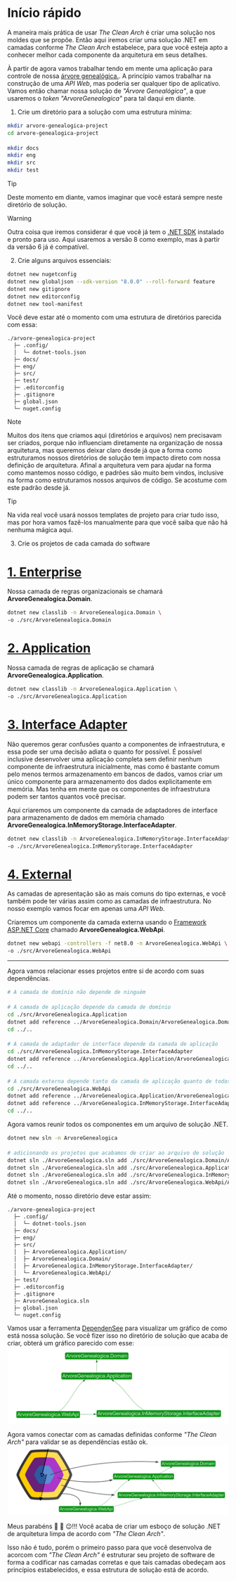 # Início rápido

A maneira mais prática de usar _The Clean Arch_ é criar uma solução nos moldes que se propôe. Então aqui iremos criar uma solução .NET em camadas conforme _The Clean Arch_ estabelece, para que você esteja apto a conhecer melhor cada componente da arquitetura em seus detalhes.

À partir de agora vamos trabalhar tendo em mente uma aplicação para controle de nossa [árvore genealógica.][ARVORE_GENEALOGICA]. A princípio vamos trabalhar na construção de uma _API Web_, mas poderia ser qualquer tipo de aplicativo. Vamos então chamar nossa solução de _"Árvore Genealógica"_, a que usaremos o _token_ _"ArvoreGenealogica"_ para tal daqui em diante.

1. Crie um diretório para a solução com uma estrutura mínima:
```sh
mkdir arvore-genealogica-project
cd arvore-genealogica-project

mkdir docs
mkdir eng
mkdir src
mkdir test
```

> [!TIP]
> Deste momento em diante, vamos imaginar que você estará sempre neste diretório de solução.

> [!WARNING]
> Outra coisa que iremos considerar é que você já tem o [.NET SDK][DOTNET] instalado e pronto para uso. Aqui usaremos a versão 8 como exemplo, mas à partir da versão 6 já é compatível.

2. Crie alguns arquivos essenciais:
```sh
dotnet new nugetconfig
dotnet new globaljson --sdk-version "8.0.0" --roll-forward feature
dotnet new gitignore
dotnet new editorconfig
dotnet new tool-manifest
```

Você deve estar até o momento com uma estrutura de diretórios parecida com essa:
```console
./arvore-genealogica-project
  ├─ .config/
  │  └─ dotnet-tools.json
  ├─ docs/
  ├─ eng/
  ├─ src/
  ├─ test/
  ├─ .editorconfig
  ├─ .gitignore
  ├─ global.json
  └─ nuget.config
```

> [!NOTE]
> Muitos dos itens que criamos aqui (diretórios e arquivos) nem precisavam ser criados, porque não influenciam diretamente na organização de nossa arquitetura, mas queremos deixar claro desde já que a forma como estruturamos nossos diretórios de solução tem impacto direto com nossa definição de arquitetura. Afinal a arquitetura vem para ajudar na forma como mantemos nosso código, e padrões são muito bem vindos, inclusive na forma como estruturamos nossos arquivos de código. Se acostume com este padrão desde já.

> [!TIP]
> Na vida real você usará nossos templates de projeto para criar tudo isso, mas por hora vamos fazê-los manualmente para que você saiba que não há nenhuma mágica aqui.

3. Crie os projetos de cada camada do software

# [1. Enterprise](#tab/enterprise)
Nossa camada de regras organizacionais se chamará **ArvoreGenealogica.Domain**.
```sh
dotnet new classlib -n ArvoreGenealogica.Domain \
-o ./src/ArvoreGenealogica.Domain
```

# [2. Application](#tab/application)
Nossa camada de regras de aplicação se chamará **ArvoreGenealogica.Application**.
```sh
dotnet new classlib -n ArvoreGenealogica.Application \
-o ./src/ArvoreGenealogica.Application
```

# [3. Interface Adapter](#tab/interface-adapter)
Não queremos gerar confusões quanto a componentes de infraestrutura, e essa pode ser uma decisão adiata o quanto for possível. É possível inclusive desenvolver uma aplicação completa sem definir nenhum componente de infraestrutura inicialmente, mas como é bastante comum pelo menos termos armazenamento em bancos de dados, vamos criar um único componente para armazenamento dos dados explicitamente em memória. Mas tenha em mente que os componentes de infraestrutura podem ser tantos quantos você precisar.

Aqui criaremos um componente da camada de adaptadores de interface para armazenamento de dados em memória chamado **ArvoreGenealogica.InMemoryStorage.InterfaceAdapter**.

```sh
dotnet new classlib -n ArvoreGenealogica.InMemoryStorage.InterfaceAdapter \
-o ./src/ArvoreGenealogica.InMemoryStorage.InterfaceAdapter
```

# [4. External](#tab/external)
As camadas de apresentação são as mais comuns do tipo externas, e você também pode ter várias assim como as camadas de infraestrutura. No nosso exemplo vamos focar em apenas uma _API Web_.

Criaremos um componente da camada externa usando o [Framework ASP.NET Core][ASPNET_CORE] chamado **ArvoreGenealogica.WebApi**.
```sh
dotnet new webapi -controllers -f net8.0 -n ArvoreGenealogica.WebApi \
-o ./src/ArvoreGenealogica.WebApi
```

---

Agora vamos relacionar esses projetos entre si de acordo com suas dependências.





```sh
# A camada de domínio não depende de ninguém

# A camada de aplicação depende da camada de domínio
cd ./src/ArvoreGenealogica.Application
dotnet add reference ../ArvoreGenealogica.Domain/ArvoreGenealogica.Domain.csproj
cd ../..

# A camada de adaptador de interface depende da camada de aplicação
cd ./src/ArvoreGenealogica.InMemoryStorage.InterfaceAdapter
dotnet add reference ../ArvoreGenealogica.Application/ArvoreGenealogica.Application.csproj
cd ../..

# A camada externa depende tanto da camada de aplicação quanto de todos da camada de adaptadores de interface
cd ./src/ArvoreGenealogica.WebApi
dotnet add reference ../ArvoreGenealogica.Application/ArvoreGenealogica.Application.csproj
dotnet add reference ../ArvoreGenealogica.InMemoryStorage.InterfaceAdapter/ArvoreGenealogica.InMemoryStorage.InterfaceAdapter.csproj
cd ../..
```

Agora vamos reunir todos os componentes em um arquivo de solução .NET.
```sh
dotnet new sln -n ArvoreGenealogica

# adicionando os projetos que acabamos de criar ao arquivo de solução
dotnet sln ./ArvoreGenealogica.sln add ./src/ArvoreGenealogica.Domain/ArvoreGenealogica.Domain.csproj
dotnet sln ./ArvoreGenealogica.sln add ./src/ArvoreGenealogica.Application/ArvoreGenealogica.Application.csproj
dotnet sln ./ArvoreGenealogica.sln add ./src/ArvoreGenealogica.InMemoryStorage.InterfaceAdapter/ArvoreGenealogica.InMemoryStorage.InterfaceAdapter.csproj
dotnet sln ./ArvoreGenealogica.sln add ./src/ArvoreGenealogica.WebApi/ArvoreGenealogica.WebApi.csproj
```

Até o momento, nosso diretório deve estar assim:
```console
./arvore-genealogica-project
  ├─ .config/
  │  └─ dotnet-tools.json
  ├─ docs/
  ├─ eng/
  ├─ src/
  │  ├─ ArvoreGenealogica.Application/
  │  ├─ ArvoreGenealogica.Domain/
  │  ├─ ArvoreGenealogica.InMemoryStorage.InterfaceAdapter/
  │  └─ ArvoreGenealogica.WebApi/
  ├─ test/
  ├─ .editorconfig
  ├─ .gitignore
  ├─ ArvoreGenealogica.sln
  ├─ global.json
  └─ nuget.config
```

Vamos usar a ferramenta [DependenSee][DEPENDENSEE] para visualizar um gráfico de como está nossa solução. Se você fizer isso no diretório de solução que acaba de criar, obterá um gráfico parecido com esse:
![Visão com Dependensee](../images/getting-started/dependensee-first-view.png)

Agora vamos conectar com as camadas definidas conforme _"The Clean Arch"_ para validar se as dependências estão ok.
![Visão The Clean Arch](../images/getting-started/dependensee-first-view+thecleanarch.png)

Meus parabéns :clap: :clap: :wink:!!! Você acaba de criar um esboço de solução .NET de arquitetura limpa de acordo com _"The Clean Arch"_.

Isso não é tudo, porém o primeiro passo para que você desenvolva de acorcom com _"The Clean Arch"_ é estruturar seu projeto de software de forma a codificar nas camadas corretas e que tais camadas obedeçam aos princípios estabelecidos, e essa estrutura de solução está de acordo.

[ARVORE_GENEALOGICA]: https://pt.wikipedia.org/wiki/%C3%81rvore_geneal%C3%B3gica
[DOTNET]: https://dot.net
[ASPNET_CORE]: https://asp.net
[DEPENDENSEE]: https://github.com/madushans/DependenSee